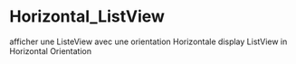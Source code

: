 # Horizontal_ListView

afficher une ListeView avec une orientation Horizontale
display ListView in Horizontal Orientation
